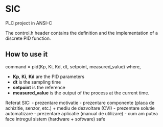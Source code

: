 # SIC
PLC project in ANSI-C

The control.h header contains the definition and the implementation of a discrete PID function.

## How to use it

command = pid(Kp, Ki, Kd, dt, setpoint, measured_value) where,

* **Kp**, **Ki**, **Kd** are the PID parameters
* **dt** is the sampling time
* **setpoint** is the reference 
* **measured_value** is the output of the process at the current time.


Referat SIC:
	- prezentare motivatie
	- prezentare componente (placa de achizitie, senzor, etc.) + mediu de dezvoltare (CVI)
	- prezentare solutie automatizare
	- prezentare aplicatie (manual de utilizare)
	- cum am putea face intregul sistem (hardware + software) safe
		
